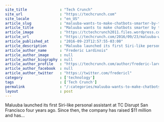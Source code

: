 ```yaml
---
site_title               : "Tech Crunch"
site_url                 : "https://techcrunch.com"
site_locale              : "en_US"
article_slug             : "maluuba-wants-to-make-chatbots-smarter-by-teaching-them-how-to-read"
article_title            : "Maluuba wants to make chatbots smarter by teaching them how to read"
article_image            : "https://tctechcrunch2011.files.wordpress.com/2016/09/7978175055_fcd47665e5_o.jpg?w=764&h=400&crop=1"
article_url              : "https://techcrunch.com/2016/09/23/maluuba-wants-to-make-chatbots-smarter-by-teaching-them-how-to-read/"
article_published_at     : "2016-09-23T12:57:55-03:00"
article_description      : "Maluuba launched its first Siri-like personal assistant at TC Disrupt San Francisco four years ago. Since then, the company has raised $11 million and has..."
article_author_name      : "Frederic Lardinois"
article_author_image     : null
article_author_biography : null
article_author_profile   : "https://techcrunch.com/author/frederic-lardinois/"
article_author_facebook  : null
article_author_twitter   : "https://twitter.com/fredericl"
category                 : ['technology']
tags                     : ['Tech Crunch']
permalink                : "/:categories/maluuba-wants-to-make-chatbots-smarter-by-teaching-them-how-to-read/"
layout                   : post
---
```


Maluuba launched its first Siri-like personal assistant at TC Disrupt San Francisco four years ago. Since then, the company has raised $11 million and has...
